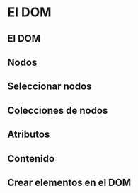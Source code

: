 # El DOM


## El DOM


## Nodos


## Seleccionar nodos


## Colecciones de nodos


## Atributos


## Contenido


## Crear elementos en el DOM
